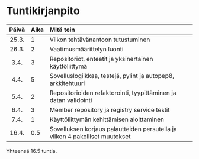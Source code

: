 # Tuntikirjanpito

| Päivä | Aika | Mitä tein |
| :----:|:-----| :-----|
| 25.3. | 1 | Viikon tehtävänantoon tutustuminen |
| 26.3. | 2 | Vaatimusmäärittelyn luonti |
| 3.4. | 3 | Repositoriot, enteetit ja yksinertainen käyttöliittymä |
| 4.4. | 5 | Sovelluslogiikkaa, testejä, pylint ja autopep8, arkkitehtuuri |
| 5.4. | 2 | Repositorioiden refaktorointi, tyypittäminen ja datan validointi |
| 6.4. | 3 | Member repository ja registry service testit |
| 7.4. | 1 | Käyttöliittymän kehittämisen aloittaminen |
| 16.4. | 0.5 | Sovelluksen korjaus palautteiden persutella ja viikon 4 pakolliset muutokset |

Yhteensä 16.5 tuntia.
